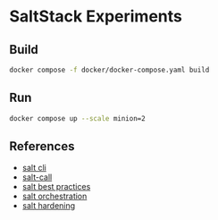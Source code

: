 # SaltStack Experiments

## Build

```bash
docker compose -f docker/docker-compose.yaml build
```

## Run

```bash
docker compose up --scale minion=2
```

## References

* [salt cli](https://docs.saltproject.io/en/latest/ref/cli/salt.html)
* [salt-call](https://docs.saltproject.io/en/latest/ref/cli/salt-call.html)
* [salt best practices](https://docs.saltproject.io/en/latest/topics/best_practices.html)
* [salt orchestration](https://docs.saltproject.io/en/latest/topics/orchestrate/orchestrate_runner.html)
* [salt hardening](https://docs.saltproject.io/en/latest/topics/hardening.html)
